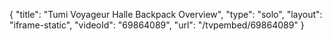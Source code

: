 {
    "title": "Tumi Voyageur Halle Backpack Overview",
    "type": "solo",
    "layout": "iframe-static",
    "videoId": "69864089",
    "url": "\/tvpembed\/69864089"
}